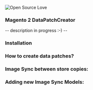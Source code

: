 ![Open Source Love](https://badges.frapsoft.com/os/v3/open-source.png?v=103)
### Magento 2 DataPatchCreator

-- description in progress :-) --

### Installation

### How to create data patches?

### Image Sync between store copies:

### Adding new Image Sync Models: